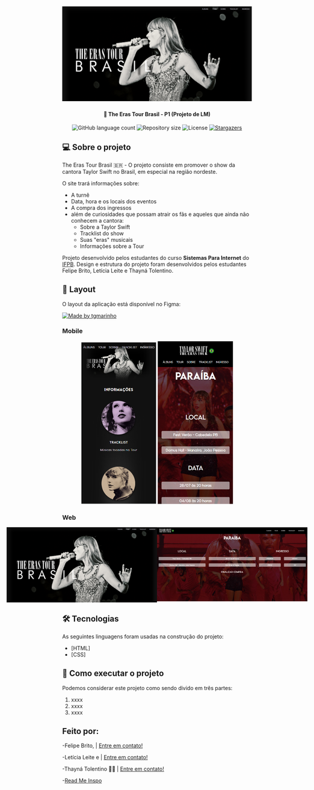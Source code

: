 <h1 align="center">
    <img alt="NextLevelWeek" title="#NextLevelWeek" src="./imgs/home-page.png" />
</h1>

<h4 align="center"> 
	🚀 The Eras Tour Brasil - P1 (Projeto de LM)
</h4>

<p align="center">
  <img alt="GitHub language count" src="https://img.shields.io/github/languages/count/thaynarlt/SiteTheErasTourBrasil-P1">

  <img alt="Repository size" src="https://img.shields.io/github/repo-size/thaynarlt/SiteTheErasTourBrasil-P1">

  <img alt="License" src="https://img.shields.io/badge/license-MIT-brightgreen">
   <a href="https://github.com/tgmarinho/nlw1/stargazers">
    <img alt="Stargazers" src="https://img.shields.io/github/stars/thaynarlt/SiteTheErasTourBrasil-P1?style=social">
  </a>
</p>


## 💻 Sobre o projeto

The Eras Tour Brasil 🇧🇷 - O projeto consiste em promover o show da cantora Taylor Swift no Brasil, em especial na região nordeste.

O site trará informações sobre:
- A turnê
- Data, hora e os locais dos eventos
- A compra dos ingressos
- além de curiosidades que possam atrair os fãs e aqueles que ainda não conhecem a cantora: 
  - Sobre a Taylor Swift
  - Tracklist do show
  - Suas "eras" musicais
  - Informações sobre a Tour


Projeto desenvolvido pelos estudantes do curso **Sistemas Para Internet** do [IFPB](https://www.ifpb.edu.br).
Design e estrutura do projeto foram desenvolvidos pelos estudantes Felipe Brito, Letícia Leite e Thayná Tolentino.


## 🎨 Layout

O layout da aplicação está disponível no Figma:

<a href="https://www.figma.com/community/file/1245164096110748782/The-Eras-Tour-Brasil">
  <img alt="Made by tgmarinho" src="https://img.shields.io/badge/Acessar%20Layout%20-Figma-%2304D361">
</a>


### Mobile

<p align="center">
  <img alt="The Eras Tour Brasil" title="The Eras Tour Brasil" src="./imgs/mobile-pgprincipal.png" width="200px">

  <img alt="The Eras Tour Brasil" title="The Eras Tour Brasil" src="./imgs/paraiba-mobile.png" width="200px">
</p>

### Web

<p align="center" style="display: flex; align-items: flex-start; justify-content: center;">
  <img alt="The Eras Tour Brasil" title="The Eras Tour Brasil" src="./imgs/home-page.png" width="400px">

  <img alt="The Eras Tour Brasil" title="Comprar Ingresso PB" src="./imgs/paraiba-home.png" width="400px">
</p>

## 🛠 Tecnologias

As seguintes linguagens foram usadas na construção do projeto:

- [HTML]
- [CSS]

## 🚀 Como executar o projeto

Podemos considerar este projeto como sendo divido em três partes:
1. xxxx 
2. xxxx
3. xxxx


## Feito por:

 -Felipe Brito, | [Entre em contato!](https://www.linkedin.com/in/felipe-de-brito-lira-cavalcante-73a777272/)
 
 -Letícia Leite e | [Entre em contato!](https://github.com/l-e-t-i-c-i-a)
 
 -Thayná Tolentino 👋🏽 | [Entre em contato!](https://www.linkedin.com/in/thaynarlt/)

-[Read Me Inspo](https://github.com/tgmarinho/Ecoleta/blob/master/README.md)
